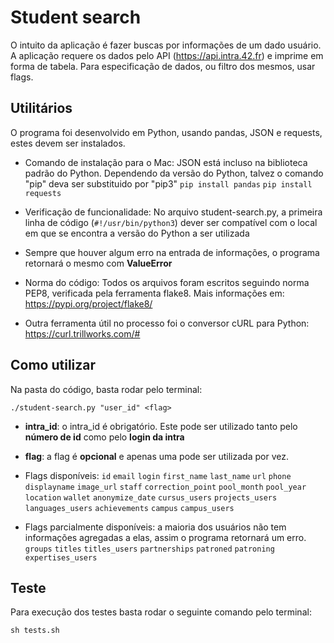 # Student search
O intuito da aplicação é fazer buscas por informações de um dado usuário.
A aplicação requere os dados pelo API (https://api.intra.42.fr) e imprime em forma de tabela.
Para especificação de dados, ou filtro dos mesmos, usar flags.

## Utilitários
O programa foi desenvolvido em Python, usando pandas, JSON e requests, estes devem ser instalados.

- Comando de instalação para o Mac: JSON está incluso na biblioteca padrão do Python. Dependendo da versão do Python, talvez o comando "pip" deva ser substituido por "pip3"
`pip install pandas`
`pip install requests`

- Verificação de funcionalidade: No arquivo student-search.py, a primeira linha de código (`#!/usr/bin/python3`) dever ser compatível com o local em que se encontra a versão do Python a ser utilizada

- Sempre que houver algum erro na entrada de informações, o programa retornará o mesmo com **ValueError**

- Norma do código: Todos os arquivos foram escritos seguindo norma PEP8, verificada pela ferramenta flake8. Mais informações em: https://pypi.org/project/flake8/

- Outra ferramenta útil no processo foi o conversor cURL para Python: https://curl.trillworks.com/#

## Como utilizar
Na pasta do código, basta rodar pelo terminal:

`./student-search.py "user_id" <flag>`

- **intra_id**: o intra_id é obrigatório. Este pode ser utilizado tanto pelo **número de id** como pelo **login da intra** 
- **flag**: a flag é **opcional** e apenas uma pode ser utilizada por vez.

- Flags disponíveis:
`id` `email` `login` `first_name` `last_name` `url` `phone` `displayname` `image_url` 
`staff` `correction_point` `pool_month` `pool_year` `location` `wallet` 
`anonymize_date` `cursus_users` `projects_users` `languages_users` 
`achievements` `campus` `campus_users`

- Flags parcialmente disponíveis: a maioria dos usuários não tem informações agregadas a elas, assim o programa retornará um erro.
`groups` `titles` `titles_users` `partnerships` `patroned` `patroning` `expertises_users`

## Teste
Para execução dos testes basta rodar o seguinte comando pelo terminal:

`sh tests.sh`
